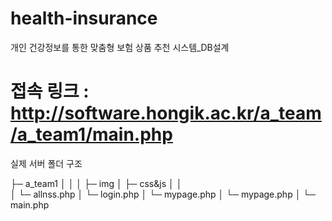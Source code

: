 # health-insurance
 개인 건강정보를 통한 맞춤형 보험 상품 추천 시스템_DB설계
 
# 접속 링크 : http://software.hongik.ac.kr/a_team/a_team1/main.php
 
 
 실제 서버 폴더 구조
 
 ├─ a_team1
 │  │ 
 │  ├─ img
 │  ├─ css&js
 │  │      
 │  └─ allnss.php
 │  └─ login.php 
 │  └─ mypage.php
 │  └─ mypage.php
 │  └─ main.php
